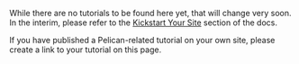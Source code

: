 While there are no tutorials to be found here yet, that will change very soon. In the interim, please refer to the [Kickstart Your Site](http://docs.getpelican.com/en/latest/getting_started.html#kickstart-your-site) section of the docs.

If you have published a Pelican-related tutorial on your own site, please create a link to your tutorial on this page.